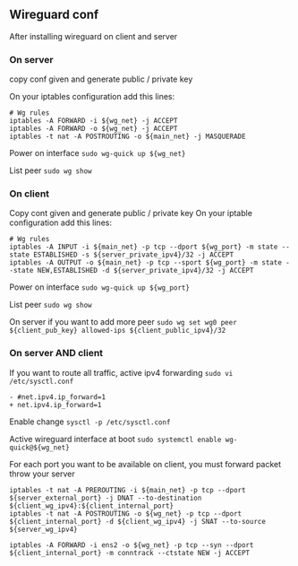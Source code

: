 Wireguard conf
------

After installing wireguard on client and server

### On server
copy conf given and generate public / private key

On your iptables configuration add this lines:
```
# Wg rules
iptables -A FORWARD -i ${wg_net} -j ACCEPT
iptables -A FORWARD -o ${wg_net} -j ACCEPT
iptables -t nat -A POSTROUTING -o ${main_net} -j MASQUERADE
```

Power on interface
`sudo wg-quick up ${wg_net}`

List peer
`sudo wg show`

### On client
Copy cont given and generate public / private key
On your iptable configuration add this lines:

```
# Wg rules
iptables -A INPUT -i ${main_net} -p tcp --dport ${wg_port} -m state --state ESTABLISHED -s ${server_private_ipv4}/32 -j ACCEPT
iptables -A OUTPUT -o ${main_net} -p tcp --sport ${wg_port} -m state --state NEW,ESTABLISHED -d ${server_private_ipv4}/32 -j ACCEPT
```

Power on interface
`sudo wg-quick up ${wg_port}`

List peer
`sudo wg show`

On server if you want to add more peer
`sudo wg set wg0 peer ${client_pub_key} allowed-ips ${client_public_ipv4}/32`

### On server AND client
If you want to route all traffic, active ipv4 forwarding
`sudo vi /etc/sysctl.conf`

```
- #net.ipv4.ip_forward=1
+ net.ipv4.ip_forward=1
```

Enable change
`sysctl -p /etc/sysctl.conf`

Active wireguard interface at boot
`sudo systemctl enable wg-quick@${wg_net}`

For each port you want to be available on client, you must forward packet throw your server
```
iptables -t nat -A PREROUTING -i ${main_net} -p tcp --dport ${server_external_port} -j DNAT --to-destination ${client_wg_ipv4}:${client_internal_port}
iptables -t nat -A POSTROUTING -o ${wg_net} -p tcp --dport ${client_internal_port} -d ${client_wg_ipv4} -j SNAT --to-source ${server_wg_ipv4}

iptables -A FORWARD -i ens2 -o ${wg_net} -p tcp --syn --dport ${client_internal_port} -m conntrack --ctstate NEW -j ACCEPT
```
